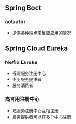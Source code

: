 ## Spring Boot

### actuator

- 提供各种端点来反应应用的情况

## Spring Cloud Eureka

### Netfix Eureka

- 搭建服务注册中心
- 注册服务提供者
- 服务消费者

### 高可用注册中心

- 双服务注册中心互相注册
- 服务提供者可以在多个中心注册